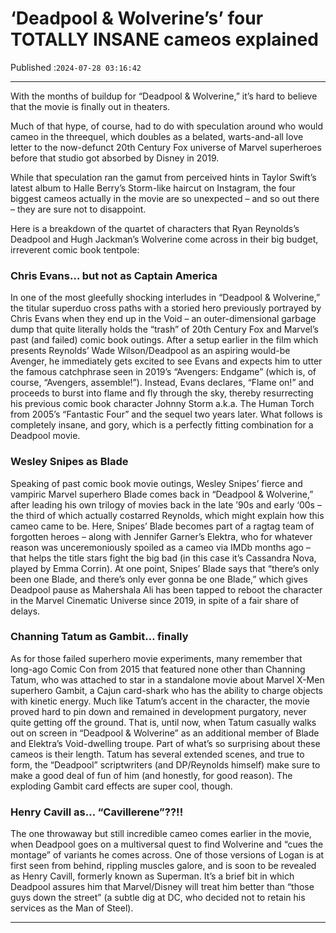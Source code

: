 # ‘Deadpool & Wolverine’s’ four TOTALLY INSANE cameos explained

Published :`2024-07-28 03:16:42`

---

With the months of buildup for “Deadpool & Wolverine,” it’s hard to believe that the movie is finally out in theaters.

Much of that hype, of course, had to do with speculation around who would cameo in the threequel, which doubles as a belated, warts-and-all love letter to the now-defunct 20th Century Fox universe of Marvel superheroes before that studio got absorbed by Disney in 2019.

While that speculation ran the gamut from perceived hints in Taylor Swift’s latest album to Halle Berry’s Storm-like haircut on Instagram, the four biggest cameos actually in the movie are so unexpected – and so out there – they are sure not to disappoint.

Here is a breakdown of the quartet of characters that Ryan Reynolds’s Deadpool and Hugh Jackman’s Wolverine come across in their big budget, irreverent comic book tentpole:

### Chris Evans… but not as Captain America

In one of the most gleefully shocking interludes in “Deadpool & Wolverine,” the titular superduo cross paths with a storied hero previously portrayed by Chris Evans when they end up in the Void – an outer-dimensional garbage dump that quite literally holds the “trash” of 20th Century Fox and Marvel’s past (and failed) comic book outings. After a setup earlier in the film which presents Reynolds’ Wade Wilson/Deadpool as an aspiring would-be Avenger, he immediately gets excited to see Evans and expects him to utter the famous catchphrase seen in 2019’s “Avengers: Endgame” (which is, of course, “Avengers, assemble!”). Instead, Evans declares, “Flame on!” and proceeds to burst into flame and fly through the sky, thereby resurrecting his previous comic book character Johnny Storm a.k.a. The Human Torch from 2005’s “Fantastic Four” and the sequel two years later. What follows is completely insane, and gory, which is a perfectly fitting combination for a Deadpool movie.

### Wesley Snipes as Blade

Speaking of past comic book movie outings, Wesley Snipes’ fierce and vampiric Marvel superhero Blade comes back in “Deadpool & Wolverine,” after leading his own trilogy of movies back in the late ’90s and early ‘00s – the third of which actually costarred Reynolds, which might explain how this cameo came to be. Here, Snipes’ Blade becomes part of a ragtag team of forgotten heroes – along with Jennifer Garner’s Elektra, who for whatever reason was unceremoniously spoiled as a cameo via IMDb months ago – that helps the title stars fight the big bad (in this case it’s Cassandra Nova, played by Emma Corrin). At one point, Snipes’ Blade says that “there’s only been one Blade, and there’s only ever gonna be one Blade,” which gives Deadpool pause as Mahershala Ali has been tapped to reboot the character in the Marvel Cinematic Universe since 2019, in spite of a fair share of delays.

### Channing Tatum as Gambit… finally

As for those failed superhero movie experiments, many remember that long-ago Comic Con from 2015 that featured none other than Channing Tatum, who was attached to star in a standalone movie about Marvel X-Men superhero Gambit, a Cajun card-shark who has the ability to charge objects with kinetic energy. Much like Tatum’s accent in the character, the movie proved hard to pin down and remained in development purgatory, never quite getting off the ground. That is, until now, when Tatum casually walks out on screen in “Deadpool & Wolverine” as an additional member of Blade and Elektra’s Void-dwelling troupe. Part of what’s so surprising about these cameos is their length. Tatum has several extended scenes, and true to form, the “Deadpool” scriptwriters (and DP/Reynolds himself) make sure to make a good deal of fun of him (and honestly, for good reason). The exploding Gambit card effects are super cool, though.

### Henry Cavill as… “Cavillerene”??!!

The one throwaway but still incredible cameo comes earlier in the movie, when Deadpool goes on a multiversal quest to find Wolverine and “cues the montage” of variants he comes across. One of those versions of Logan is at first seen from behind, rippling muscles galore, and is soon to be revealed as Henry Cavill, formerly known as Superman. It’s a brief bit in which Deadpool assures him that Marvel/Disney will treat him better than “those guys down the street” (a subtle dig at DC, who decided not to retain his services as the Man of Steel).

---

